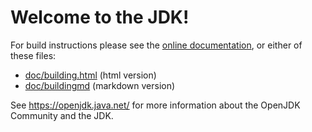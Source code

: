 # Welcome to the JDK!

For build instructions please see the
[online documentation](https://openjdk.java.net/groups/build/doc/building.html),
or either of these files:

- [doc/building.html](doc/building.html) (html version)
- [doc/buildingmd](doc/building.md) (markdown version)

See <https://openjdk.java.net/> for more information about
the OpenJDK Community and the JDK.

